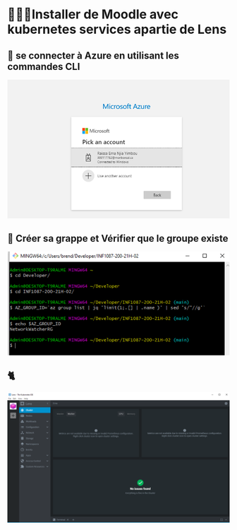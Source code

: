 
# :monkey::palm_tree::tiger2:Installer de Moodle avec kubernetes services apartie de Lens

## :lollipop: se connecter à Azure en utilisant les commandes CLI 

![image](images/d1.PNG)

## :pineapple: Créer sa grappe et Vérifier que le groupe existe

![image](images/d3.PNG)

## :cat2:

![image](images/d4.PNG)
